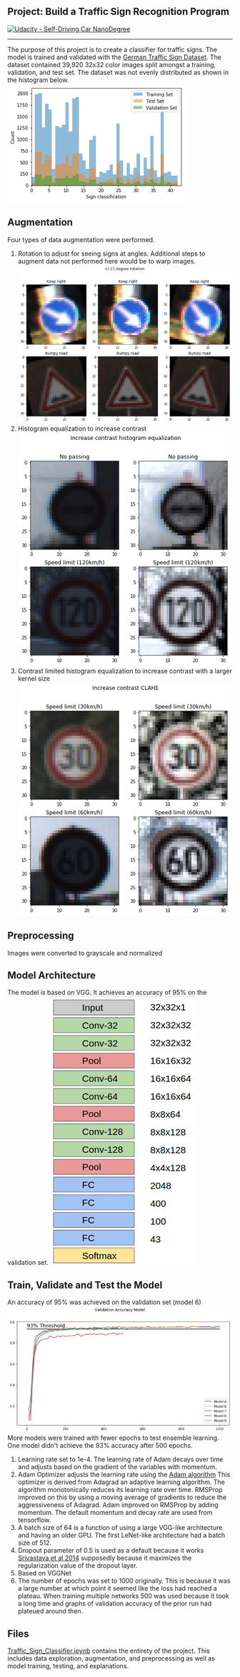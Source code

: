 ## Project: Build a Traffic Sign Recognition Program
[![Udacity - Self-Driving Car NanoDegree](https://s3.amazonaws.com/udacity-sdc/github/shield-carnd.svg)](http://www.udacity.com/drive)

---

The purpose of this project is to create a classifier for traffic signs. The model is trained and validated with the [German Traffic Sign Dataset](http://benchmark.ini.rub.de/?section=gtsrb&subsection=dataset).  The dataset contained 39,920 32x32 color images split amongst a training, validation, and test set. The dataset was not evenly distributed as shown in the histogram below.
![Histogram](examples/data_exploration.png)

## Augmentation

Four types of data augmentation were performed.
1. Rotation to adjust for seeing signs at angles. Additional steps to augment data not performed here would be to warp images. ![Rotation](examples/rotation.png)
2. Histogram equalization to increase contrast 
![Histogram Equalization](examples/histeq.png)
3. Contrast limited histogram equalization to increase contrast with a larger kernel size 
![CLAHE](examples/clahe.png)

## Preprocessing

Images were converted to grayscale and normalized

## Model Architecture

The model is based on VGG. It achieves an accuracy of 95% on the validation set.
![VGG Like Architecture](examples/Architecture.png)

## Train, Validate and Test the Model

An accuracy of 95% was achieved on the validation set (model 6) ![Accuracies](examples/accuracy.png) More models were trained with fewer epochs to test ensemble learning. One model didn't achieve the 93% accuracy after 500 epochs.
1. Learning rate set to 1e-4. The learning rate of Adam decays over time and adjusts based on the gradient of the variables with momentum.
2. Adam Optimizer adjusts the learning rate using the [Adam algorithm](https://arxiv.org/pdf/1412.6980v8.pdf) This optimizer is derived from Adagrad an adaptive learning algorithm. The algorithm monotonically reduces its learning rate over time. RMSProp improved on this by using a moving average of gradients to reduce the aggressiveness of Adagrad. Adam improved on RMSProp by adding momentum. The default momentum and decay rate are used from tensorflow.
3. A batch size of 64 is a function of using a large VGG-like architecture and having an older GPU. The first LeNet-like architecture had a batch size of 512.
4. Dropout parameter of 0.5 is used as a default because it works [Srivastava et al 2014](https://www.cs.toronto.edu/~hinton/absps/JMLRdropout.pdf) supposedly because it maximizes the regularization value of the dropout layer.
5. Based on VGGNet
6. The number of epochs was set to 1000 originally. This is because it was a large number at which point it seemed like the loss had reached a plateau. When training multiple networks 500 was used because it took a long time and graphs of validation accuracy of the prior run had plateued around then.

Files
---
[Traffic_Sign_Classifier.ipynb](Traffic_Sign_Classifier.ipynb) contains the entirety of the project. This includes data exploration, augmentation, and preprocessing as well as model training, testing, and explanations.


